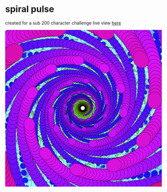 # spiral pulse
created for a sub 200 character challenge
live view [here](https://www.openprocessing.org/sketch/681455)


![spiral pulse](thumbnail.PNG)